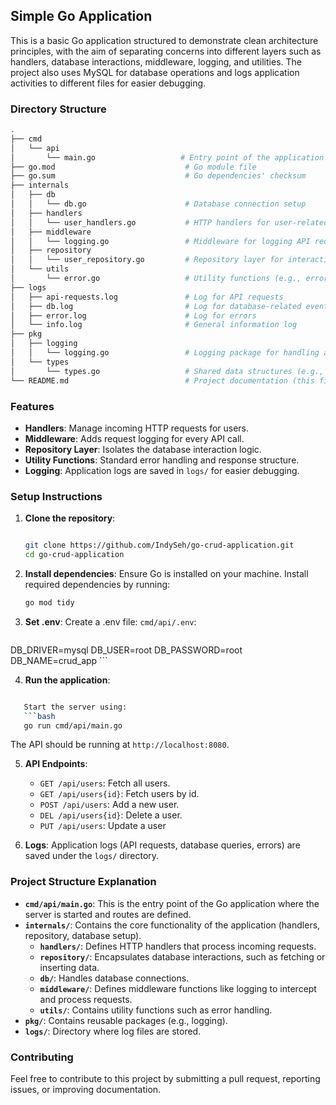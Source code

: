 ## Simple Go Application

This is a basic Go application structured to demonstrate clean architecture principles, with the aim of separating concerns into different layers such as handlers, database interactions, middleware, logging, and utilities. The project also uses MySQL for database operations and logs application activities to different files for easier debugging.

### Directory Structure

```bash
.
├── cmd
│   └── api
│       └── main.go                   # Entry point of the application
├── go.mod                             # Go module file
├── go.sum                             # Go dependencies' checksum
├── internals
│   ├── db
│   │   └── db.go                      # Database connection setup
│   ├── handlers
│   │   └── user_handlers.go           # HTTP handlers for user-related actions
│   ├── middleware
│   │   └── logging.go                 # Middleware for logging API requests
│   ├── repository
│   │   └── user_repository.go         # Repository layer for interacting with the database
│   └── utils
│       └── error.go                   # Utility functions (e.g., error handling)
├── logs
│   ├── api-requests.log               # Log for API requests
│   ├── db.log                         # Log for database-related events
│   ├── error.log                      # Log for errors
│   └── info.log                       # General information log
├── pkg
│   ├── logging
│   │   └── logging.go                 # Logging package for handling application-wide logging
│   └── types
│       └── types.go                   # Shared data structures (e.g., types)
└── README.md                          # Project documentation (this file)
```

### Features

- **Handlers**: Manage incoming HTTP requests for users.
- **Middleware**: Adds request logging for every API call.
- **Repository Layer**: Isolates the database interaction logic.
- **Utility Functions**: Standard error handling and response structure.
- **Logging**: Application logs are saved in `logs/` for easier debugging.
  
### Setup Instructions

1. **Clone the repository**:
   ```bash

   git clone https://github.com/IndySeh/go-crud-application.git
   cd go-crud-application
   ```

2. **Install dependencies**:
   Ensure Go is installed on your machine. Install required dependencies by running:
   ```bash
   go mod tidy
   ```

3. **Set .env**:
   Create a .env file:  `cmd/api/.env`:
   
   ```bash
   
  DB_DRIVER=mysql
  DB_USER=root
  DB_PASSWORD=root
  DB_NAME=crud_app
    ```

4. **Run the application**:
```bash

   Start the server using:
   ```bash
   go run cmd/api/main.go
   ```

   The API should be running at `http://localhost:8080`.

5. **API Endpoints**:
   - `GET /api/users`: Fetch all users.
   - `GET /api/users{id}`: Fetch users by id.
   - `POST /api/users`: Add a new user.
   - `DEL /api/users{id}`: Delete a user.
   - `PUT /api/users`: Update a user

6. **Logs**:
   Application logs (API requests, database queries, errors) are saved under the `logs/` directory.


### Project Structure Explanation

- **`cmd/api/main.go`**: This is the entry point of the Go application where the server is started and routes are defined.
- **`internals/`**: Contains the core functionality of the application (handlers, repository, database setup).
  - **`handlers/`**: Defines HTTP handlers that process incoming requests.
  - **`repository/`**: Encapsulates database interactions, such as fetching or inserting data.
  - **`db/`**: Handles database connections.
  - **`middleware/`**: Defines middleware functions like logging to intercept and process requests.
  - **`utils/`**: Contains utility functions such as error handling.
- **`pkg/`**: Contains reusable packages (e.g., logging).
- **`logs/`**: Directory where log files are stored.

### Contributing

Feel free to contribute to this project by submitting a pull request, reporting issues, or improving documentation.
